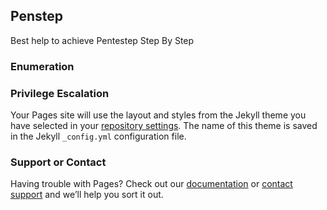 ## Penstep

Best help to achieve Pentestep Step By Step 


### Enumeration 

### Privilege Escalation 


Your Pages site will use the layout and styles from the Jekyll theme you have selected in your [repository settings](https://github.com/PierreAdams/PenStep/settings). The name of this theme is saved in the Jekyll `_config.yml` configuration file.

### Support or Contact

Having trouble with Pages? Check out our [documentation](https://docs.github.com/categories/github-pages-basics/) or [contact support](https://github.com/contact) and we’ll help you sort it out.
